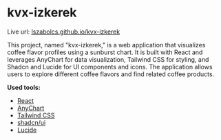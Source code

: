 # kvx-izkerek

Live url: [lszabolcs.github.io/kvx-izkerek](https://lszabolcs.github.io/kvx-izkerek/)

This project, named "kvx-izkerek," is a web application that visualizes coffee flavor profiles using a sunburst chart. It is built with React and leverages AnyChart for data visualization, Tailwind CSS for styling, and Shadcn and Lucide for UI components and icons. The application allows users to explore different coffee flavors and find related coffee products.

**Used tools:**
- [React](https://react.dev/)
- [AnyChart](https://www.anychart.com/)
- [Tailwind CSS](https://tailwindcss.com/)
- [shadcn/ui](https://ui.shadcn.com/)
- [Lucide](https://lucide.dev/)